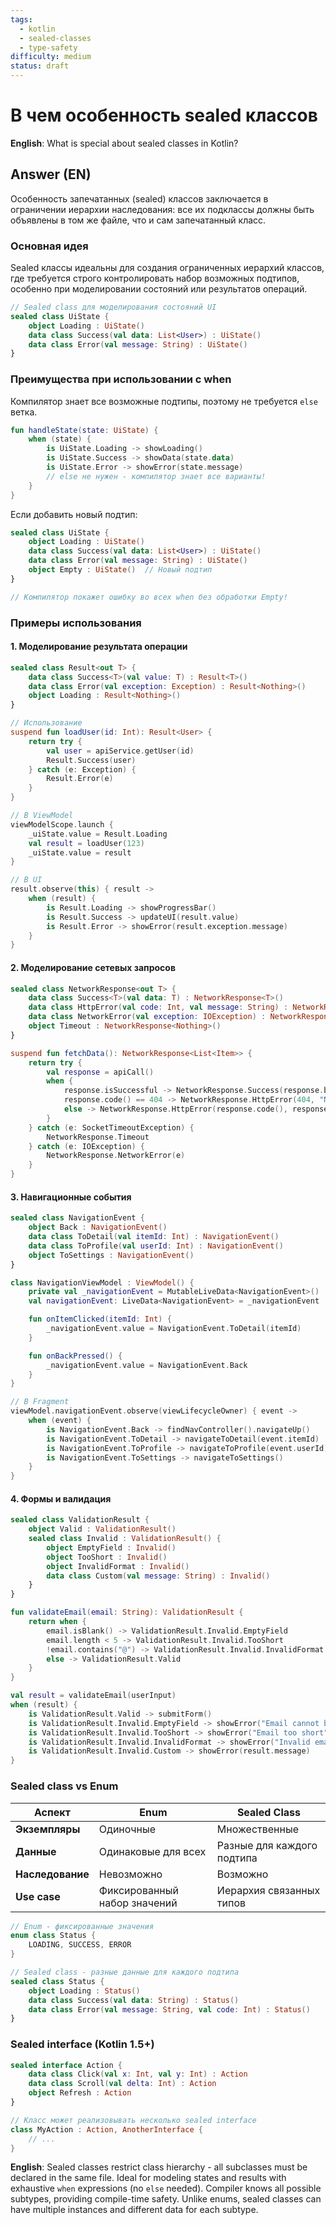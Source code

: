 ```yaml
---
tags:
  - kotlin
  - sealed-classes
  - type-safety
difficulty: medium
status: draft
---
```


# В чем особенность sealed классов

**English**: What is special about sealed classes in Kotlin?

## Answer (EN)
Особенность запечатанных (sealed) классов заключается в ограничении иерархии наследования: все их подклассы должны быть объявлены в том же файле, что и сам запечатанный класс.

### Основная идея

Sealed классы идеальны для создания ограниченных иерархий классов, где требуется строго контролировать набор возможных подтипов, особенно при моделировании состояний или результатов операций.

```kotlin
// Sealed class для моделирования состояний UI
sealed class UiState {
    object Loading : UiState()
    data class Success(val data: List<User>) : UiState()
    data class Error(val message: String) : UiState()
}
```

### Преимущества при использовании с when

Компилятор знает все возможные подтипы, поэтому не требуется `else` ветка.

```kotlin
fun handleState(state: UiState) {
    when (state) {
        is UiState.Loading -> showLoading()
        is UiState.Success -> showData(state.data)
        is UiState.Error -> showError(state.message)
        // else не нужен - компилятор знает все варианты!
    }
}
```

Если добавить новый подтип:

```kotlin
sealed class UiState {
    object Loading : UiState()
    data class Success(val data: List<User>) : UiState()
    data class Error(val message: String) : UiState()
    object Empty : UiState()  // Новый подтип
}

// Компилятор покажет ошибку во всех when без обработки Empty!
```

### Примеры использования

#### 1. Моделирование результата операции

```kotlin
sealed class Result<out T> {
    data class Success<T>(val value: T) : Result<T>()
    data class Error(val exception: Exception) : Result<Nothing>()
    object Loading : Result<Nothing>()
}

// Использование
suspend fun loadUser(id: Int): Result<User> {
    return try {
        val user = apiService.getUser(id)
        Result.Success(user)
    } catch (e: Exception) {
        Result.Error(e)
    }
}

// В ViewModel
viewModelScope.launch {
    _uiState.value = Result.Loading
    val result = loadUser(123)
    _uiState.value = result
}

// В UI
result.observe(this) { result ->
    when (result) {
        is Result.Loading -> showProgressBar()
        is Result.Success -> updateUI(result.value)
        is Result.Error -> showError(result.exception.message)
    }
}
```

#### 2. Моделирование сетевых запросов

```kotlin
sealed class NetworkResponse<out T> {
    data class Success<T>(val data: T) : NetworkResponse<T>()
    data class HttpError(val code: Int, val message: String) : NetworkResponse<Nothing>()
    data class NetworkError(val exception: IOException) : NetworkResponse<Nothing>()
    object Timeout : NetworkResponse<Nothing>()
}

suspend fun fetchData(): NetworkResponse<List<Item>> {
    return try {
        val response = apiCall()
        when {
            response.isSuccessful -> NetworkResponse.Success(response.body()!!)
            response.code() == 404 -> NetworkResponse.HttpError(404, "Not Found")
            else -> NetworkResponse.HttpError(response.code(), response.message())
        }
    } catch (e: SocketTimeoutException) {
        NetworkResponse.Timeout
    } catch (e: IOException) {
        NetworkResponse.NetworkError(e)
    }
}
```

#### 3. Навигационные события

```kotlin
sealed class NavigationEvent {
    object Back : NavigationEvent()
    data class ToDetail(val itemId: Int) : NavigationEvent()
    data class ToProfile(val userId: Int) : NavigationEvent()
    object ToSettings : NavigationEvent()
}

class NavigationViewModel : ViewModel() {
    private val _navigationEvent = MutableLiveData<NavigationEvent>()
    val navigationEvent: LiveData<NavigationEvent> = _navigationEvent

    fun onItemClicked(itemId: Int) {
        _navigationEvent.value = NavigationEvent.ToDetail(itemId)
    }

    fun onBackPressed() {
        _navigationEvent.value = NavigationEvent.Back
    }
}

// В Fragment
viewModel.navigationEvent.observe(viewLifecycleOwner) { event ->
    when (event) {
        is NavigationEvent.Back -> findNavController().navigateUp()
        is NavigationEvent.ToDetail -> navigateToDetail(event.itemId)
        is NavigationEvent.ToProfile -> navigateToProfile(event.userId)
        is NavigationEvent.ToSettings -> navigateToSettings()
    }
}
```

#### 4. Формы и валидация

```kotlin
sealed class ValidationResult {
    object Valid : ValidationResult()
    sealed class Invalid : ValidationResult() {
        object EmptyField : Invalid()
        object TooShort : Invalid()
        object InvalidFormat : Invalid()
        data class Custom(val message: String) : Invalid()
    }
}

fun validateEmail(email: String): ValidationResult {
    return when {
        email.isBlank() -> ValidationResult.Invalid.EmptyField
        email.length < 5 -> ValidationResult.Invalid.TooShort
        !email.contains("@") -> ValidationResult.Invalid.InvalidFormat
        else -> ValidationResult.Valid
    }
}

val result = validateEmail(userInput)
when (result) {
    is ValidationResult.Valid -> submitForm()
    is ValidationResult.Invalid.EmptyField -> showError("Email cannot be empty")
    is ValidationResult.Invalid.TooShort -> showError("Email too short")
    is ValidationResult.Invalid.InvalidFormat -> showError("Invalid email format")
    is ValidationResult.Invalid.Custom -> showError(result.message)
}
```

### Sealed class vs Enum

| Аспект | Enum | Sealed Class |
|--------|------|--------------|
| **Экземпляры** | Одиночные | Множественные |
| **Данные** | Одинаковые для всех | Разные для каждого подтипа |
| **Наследование** | Невозможно | Возможно |
| **Use case** | Фиксированный набор значений | Иерархия связанных типов |

```kotlin
// Enum - фиксированные значения
enum class Status {
    LOADING, SUCCESS, ERROR
}

// Sealed class - разные данные для каждого подтипа
sealed class Status {
    object Loading : Status()
    data class Success(val data: String) : Status()
    data class Error(val message: String, val code: Int) : Status()
}
```

### Sealed interface (Kotlin 1.5+)

```kotlin
sealed interface Action {
    data class Click(val x: Int, val y: Int) : Action
    data class Scroll(val delta: Int) : Action
    object Refresh : Action
}

// Класс может реализовывать несколько sealed interface
class MyAction : Action, AnotherInterface {
    // ...
}
```

**English**: Sealed classes restrict class hierarchy - all subclasses must be declared in the same file. Ideal for modeling states and results with exhaustive `when` expressions (no `else` needed). Compiler knows all possible subtypes, providing compile-time safety. Unlike enums, sealed classes can have multiple instances and different data for each subtype.

